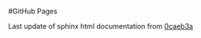 #GitHub Pages

Last update of sphinx html documentation from [0caeb3a](https://github.com/iai-group/dagfinn/tree/0caeb3a6dc18d87e230fc9c4755530f62cbff1c6)
